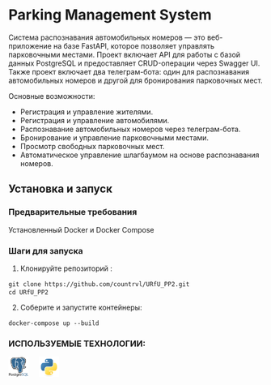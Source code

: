 # Parking Management System
Система распознавания автомобильных номеров — это веб-приложение на базе FastAPI, которое позволяет управлять парковочными местами. Проект включает API для работы с базой данных PostgreSQL и предоставляет CRUD-операции через Swagger UI. Также проект включает два телеграм-бота: один для распознавания автомобильных номеров и другой для бронирования парковочных мест.

Основные возможности:
* Регистрация и управление жителями.
* Регистрация и управление автомобилями. 
* Распознавание автомобильных номеров через телеграм-бота. 
* Бронирование и управление парковочными местами. 
* Просмотр свободных парковочных мест. 
* Автоматическое управление шлагбаумом на основе распознавания номеров.

## Установка и запуск
### Предварительные требования 
Установленный Docker и Docker Compose

### Шаги для запуска
1. Клонируйте репозиторий :
```
git clone https://github.com/countrvl/URfU_PP2.git
cd URfU_PP2
```
2. Соберите и запустите контейнеры:
```
docker-compose up --build
```

### ИСПОЛЬЗУЕМЫЕ ТЕХНОЛОГИИ: 
<div align="left">
  <img src="https://raw.githubusercontent.com/devicons/devicon/master/icons/postgresql/postgresql-original-wordmark.svg" height="40" alt="javascript logo"  />
  <img width="12" />
  <img src="https://raw.githubusercontent.com/devicons/devicon/master/icons/python/python-original.svg" height="40" alt="typescript logo"  />
  <img width="12" />
</div>

##